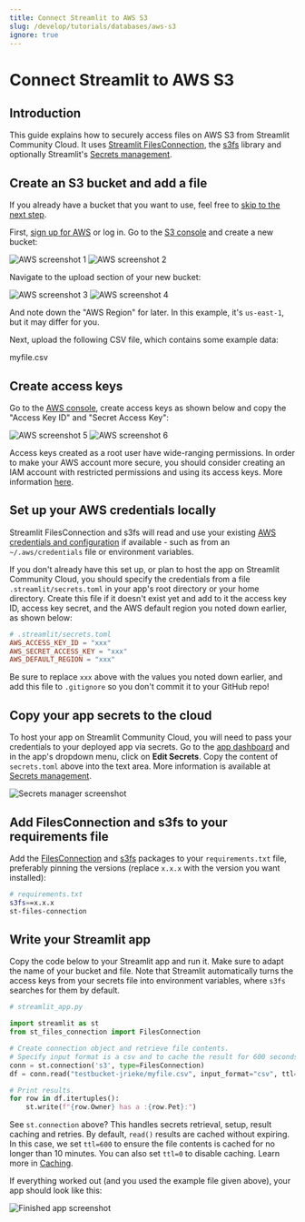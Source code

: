 ```yaml
---
title: Connect Streamlit to AWS S3
slug: /develop/tutorials/databases/aws-s3
ignore: true
---
```


# Connect Streamlit to AWS S3

## Introduction

This guide explains how to securely access files on AWS S3 from Streamlit Community Cloud. It uses [Streamlit FilesConnection](https://github.com/streamlit/files-connection), the [s3fs](https://github.com/dask/s3fs) library and optionally Streamlit's [Secrets management](/develop/concepts/connections/secrets-management).

## Create an S3 bucket and add a file

<Note>

If you already have a bucket that you want to use, feel free
to [skip to the next step](#create-access-keys).

</Note>

First, [sign up for AWS](https://aws.amazon.com/) or log in. Go to the [S3 console](https://s3.console.aws.amazon.com/s3/home) and create a new bucket:

<Flex>
<Image alt="AWS screenshot 1" src="/images/databases/aws-1.png" />
<Image alt="AWS screenshot 2" src="/images/databases/aws-2.png" />
</Flex>

Navigate to the upload section of your new bucket:

<Flex>
<Image alt="AWS screenshot 3" src="/images/databases/aws-3.png" />
<Image alt="AWS screenshot 4" src="/images/databases/aws-4.png" />
</Flex>

And note down the "AWS Region" for later. In this example, it's `us-east-1`, but it may differ for you.

Next, upload the following CSV file, which contains some example data:

<Download href="/images/databases/myfile.csv">myfile.csv</Download>

## Create access keys

Go to the [AWS console](https://console.aws.amazon.com/), create access keys as shown below and copy the "Access Key ID" and "Secret Access Key":

<Flex>
<Image alt="AWS screenshot 5" src="/images/databases/aws-5.png" />
<Image alt="AWS screenshot 6" src="/images/databases/aws-6.png" />
</Flex>

<Tip>

Access keys created as a root user have wide-ranging permissions. In order to make your AWS account
more secure, you should consider creating an IAM account with restricted permissions and using its
access keys. More information [here](https://docs.aws.amazon.com/general/latest/gr/aws-sec-cred-types.html).

</Tip>

## Set up your AWS credentials locally

Streamlit FilesConnection and s3fs will read and use your existing [AWS credentials and configuration](https://boto3.amazonaws.com/v1/documentation/api/latest/guide/credentials.html) if available - such as from an `~/.aws/credentials` file or environment variables.

If you don't already have this set up, or plan to host the app on Streamlit Community Cloud, you should specify the credentials from a file `.streamlit/secrets.toml` in your app's root directory or your home directory. Create this file if it doesn't exist yet and add to it the access key ID, access key secret, and the AWS default region you noted down earlier, as shown below:

```toml
# .streamlit/secrets.toml
AWS_ACCESS_KEY_ID = "xxx"
AWS_SECRET_ACCESS_KEY = "xxx"
AWS_DEFAULT_REGION = "xxx"
```

<Important>

Be sure to replace `xxx` above with the values you noted down earlier, and add this file to `.gitignore` so you don't commit it to your GitHub repo!

</Important>

## Copy your app secrets to the cloud

To host your app on Streamlit Community Cloud, you will need to pass your credentials to your deployed app via secrets. Go to the [app dashboard](https://share.streamlit.io/) and in the app's dropdown menu, click on **Edit Secrets**. Copy the content of `secrets.toml` above into the text area. More information is available at [Secrets management](/deploy/streamlit-community-cloud/deploy-your-app/secrets-management).

![Secrets manager screenshot](/images/databases/edit-secrets.png)

## Add FilesConnection and s3fs to your requirements file

Add the [FilesConnection](https://github.com/streamlit/files-connection) and [s3fs](https://github.com/dask/s3fs) packages to your `requirements.txt` file, preferably pinning the versions (replace `x.x.x` with the version you want installed):

```bash
# requirements.txt
s3fs==x.x.x
st-files-connection
```

## Write your Streamlit app

Copy the code below to your Streamlit app and run it. Make sure to adapt the name of your bucket and file. Note that Streamlit automatically turns the access keys from your secrets file into environment variables, where `s3fs` searches for them by default.

```python
# streamlit_app.py

import streamlit as st
from st_files_connection import FilesConnection

# Create connection object and retrieve file contents.
# Specify input format is a csv and to cache the result for 600 seconds.
conn = st.connection('s3', type=FilesConnection)
df = conn.read("testbucket-jrieke/myfile.csv", input_format="csv", ttl=600)

# Print results.
for row in df.itertuples():
    st.write(f"{row.Owner} has a :{row.Pet}:")
```

See `st.connection` above? This handles secrets retrieval, setup, result caching and retries. By default, `read()` results are cached without expiring. In this case, we set `ttl=600` to ensure the file contents is cached for no longer than 10 minutes. You can also set `ttl=0` to disable caching. Learn more in [Caching](/develop/concepts/architecture/caching).

If everything worked out (and you used the example file given above), your app should look like this:

![Finished app screenshot](/images/databases/streamlit-app.png)
